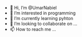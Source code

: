 - 👋 Hi, I’m @UmarNabiel
- 👀 I’m interested in programming
- 🌱 I’m currently learning pyhton
- 💞️ I’m looking to collaborate on ...
- 📫 How to reach me ...

<!---
UmarNabiel/UmarNabiel is a ✨ special ✨ repository because its `README.md` (this file) appears on your GitHub profile.
You can click the Preview link to take a look at your changes.
--->
